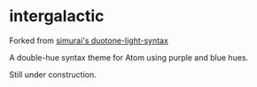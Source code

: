 # intergalactic

Forked from [simurai's duotone-light-syntax](https://github.com/simurai/duotone-light-syntax)

A double-hue syntax theme for Atom using purple and blue hues.

Still under construction.
